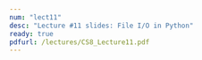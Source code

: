 ```yaml
---
num: "lect11"
desc: "Lecture #11 slides: File I/O in Python"
ready: true
pdfurl: /lectures/CS8_Lecture11.pdf
---
```

